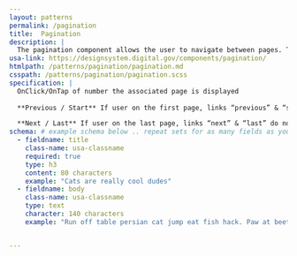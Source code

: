 ```yaml
---
layout: patterns
permalink: /pagination
title:  Pagination
description: |
  The pagination component allows the user to navigate between pages. This is best used for long blocks of information or in search experiences where the return is over 15 items.
usa-link: https://designsystem.digital.gov/components/pagination/
htmlpath: /patterns/pagination/pagination.md
csspath: /patterns/pagination/pagination.scss
specification: |
  OnClick/OnTap of number the associated page is displayed
  
  **Previous / Start** If user on the first page, links “previous” & “start” do not display. However, on every other page that are displayed OnClick/OnTap of previous, system displays page before current page OnClick/OnTap of start, system displays the first page

  **Next / Last** If user on the last page, links “next” & “last” do not display. However, on every other page that are displayed OnClick/OnTap of next, system displays page after current page OnClick/OnTap of last, system displays the last page
schema: # example schema below .. repeat sets for as many fields as you have
  - fieldname: title
    class-name: usa-classname
    required: true
    type: h3
    content: 80 characters
    example: "Cats are really cool dudes"
  - fieldname: body
    class-name: usa-classname
    type: text
    character: 140 characters
    example: "Run off table persian cat jump eat fish hack. Paw at beetle and eat it before it gets away demand"


---
```

<!--- if extra information is needed for this pattern, write here in Markdown. -->
<!--- to learn markdown format go to https://docs.github.com/en/github/writing-on-github/basic-writing-and-formatting-syntax -->


